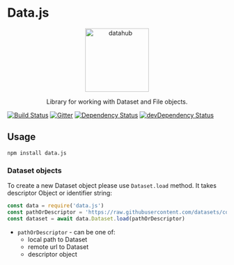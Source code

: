 # Data.js
<p align="center">
  <a href="https://datahub.io/">
    <img alt="datahub" src="http://datahub.io/static/img/logo-cube.png" width="146">
  </a>
</p>

<p align="center">
  Library for working with Dataset and File objects.
</p>

[![Build Status](https://travis-ci.org/datahq/data.js.svg?branch=master)](https://travis-ci.org/datahq/data.js) [![Gitter](https://img.shields.io/gitter/room/frictionlessdata/chat.svg)](https://gitter.im/datahubio/chat) [![Dependency Status](https://david-dm.org/datahq/data.js/status.svg)](https://david-dm.org/datahq/data.js) [![devDependency Status](https://david-dm.org/datahq/data.js/dev-status.svg)](https://david-dm.org/datahq/data.js?type=dev)

## Usage

`npm install data.js`


### Dataset objects

To create a new Dataset object please use `Dataset.load` method. It takes descriptor Object or identifier string:

```javascript
const data = require('data.js')
const pathOrDescriptor = 'https://raw.githubusercontent.com/datasets/co2-ppm/master/datapackage.json'
const dataset = await data.Dataset.load(pathOrDescriptor)
```

* `pathOrDescriptor` - can be one of:
  * local path to Dataset
  * remote url to Dataset
  * descriptor object
